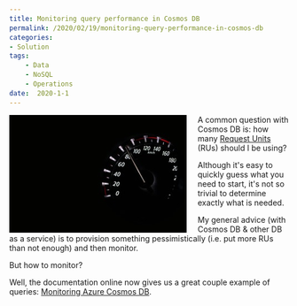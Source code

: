 ```yaml
---
title: Monitoring query performance in Cosmos DB
permalink: /2020/02/19/monitoring-query-performance-in-cosmos-db
categories:
- Solution
tags:
    - Data
    - NoSQL
    - Operations
date:  2020-1-1
---
```

<img style="float:left;padding-right:20px;" title="From pexels.com" src="/assets/posts/2020/1/monitoring-query-performance-in-cosmos-db/close-up-of-electric-lamp-against-black-background-248747.jpg" />

A common question with Cosmos DB is:  how many [Request Units](https://docs.microsoft.com/en-us/azure/cosmos-db/request-units) (RUs) should I be using?

Although it's easy to quickly guess what you need to start, it's not so trivial to determine exactly what is needed.

My general advice (with Cosmos DB & other DB as a service) is to provision something pessimistically (i.e. put more RUs than not enough) and then monitor.

But how to monitor?

Well, the documentation online now gives us a great couple example of queries:  [Monitoring Azure Cosmos DB](https://docs.microsoft.com/en-us/azure/cosmos-db/monitor-cosmos-db).